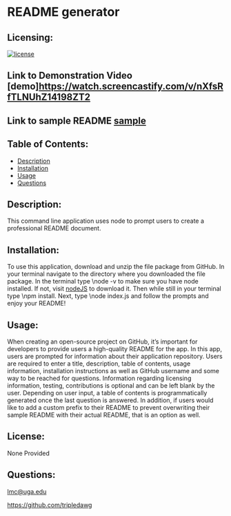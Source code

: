 # README generator
  ## Licensing:
  [![license](https://img.shields.io/badge/license-none-blue)](https://shields.io)

  ## Link to Demonstration Video [demo]https://watch.screencastify.com/v/nXfsRfTLNUhZ14198ZT2

  ## Link to sample README [sample](./sampleREADME.md)

  ## Table of Contents: 
  - [Description](#description)
  - [Installation](#installation)
  - [Usage](#usage)
  - [Questions](#questions)


  ## Description:
  This command line application uses node to prompt users to create a professional README document.   
  ## Installation: 
  To use this application, download and unzip the file package from GitHub.  In your terminal navigate to the directory where you downloaded the file package.  In the terminal type    \node -v to make sure you have node installed.  If not, visit [nodeJS](nodejs.org) to download it.  Then while still in your terminal type    \npm install.  Next, type    \node index.js and follow the prompts and enjoy your README! 
  ## Usage: 
  When creating an open-source project on GitHub, it’s important for developers to provide users a high-quality README for the app.  In this app, users are prompted for information about their application repository.  Users are required to enter a title, description, table of contents, usage information, installation instructions as well as GitHub username and some way to be reached for questions.  Information regarding licensing information, testing, contributions is optional and can be left blank by the user.  Depending on user input, a table of contents is programmatically generated once the last question is answered.  In addition, if users would like to add a custom prefix to their README to prevent overwriting their sample README with their actual README, that is an option as well. 
  ## License: 
  None Provided 
   
  ## Questions: 
  lmc@uga.edu
  
  <https://github.com/tripledawg>